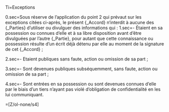 Ti=Exceptions

0.sec=Sous réserve de l’application du point 2 qui prévaut sur les exceptions citées ci-après, le présent {_Accord} n‘interdit à aucune des {_Parties} d’utiliser ou divulguer des informations qui :
1.sec=-	Étaient en sa possession ou connues d’elle et à sa libre disposition avant d’être divulguées par l’autre {_Partie}, pour autant que cette connaissance ou possession résulte d’un écrit déjà détenu par elle au moment de la signature de cet {_Accord} ;

2.sec=-	Etaient publiques sans faute, action ou omission de sa part ;

3.sec=-	Sont devenues publiques subséquemment, sans faute, action ou omission de sa part ;

4.sec=-	Sont entrées en sa possession ou sont devenues connues d’elle par le biais d’un tiers n’ayant pas violé d’obligation de confidentialité en les lui communiquant. 

=[Z/ol-none/s4]
